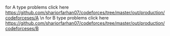 for A type problems click here https://github.com/shariorfarhan07/codeforces/tree/master/out/production/codeforceses/A \n
for B type problems click here https://github.com/shariorfarhan07/codeforces/tree/master/out/production/codeforceses/B
